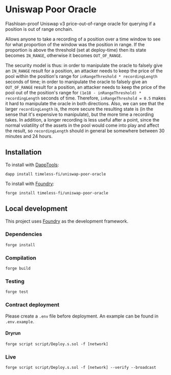 # Uniswap Poor Oracle

Flashloan-proof Uniswap v3 price-out-of-range oracle for querying if a position is out of range onchain.

Allows anyone to take a recording of a position over a time window to see for what proportion of the window
was the position in range. If the proportion is above the threshold (set at deploy-time) then its state becomes
`IN_RANGE`, otherwise it becomes `OUT_OF_RANGE`.

The security model is thus: in order to manipulate the oracle to falsely give an `IN_RANGE` result for a position, an attacker needs
to keep the price of the pool within the position's range for `inRangeThreshold * recordingLength` seconds of time;
in order to manipulate the oracle to falsely give an `OUT_OF_RANGE` result for a position, an attacker needs
to keep the price of the pool out of the position's range for `(1e18 - inRangeThreshold) * recordingLength` seconds of time. Therefore,
`inRangeThreshold = 0.5` makes it hard to manipulate the oracle in both directions. Also, we can see that the larger `recordingLength` is,
the more secure the resulting state is (in the sense that it's expensive to manipulate), but the more time a recording takes.
In addition, a longer recording is less useful after a point, since the normal volatility of the assets in the pool would come
into play and affect the result, so `recordingLength` should in general be somewhere between 30 minutes and 24 hours.

## Installation

To install with [DappTools](https://github.com/dapphub/dapptools):

```
dapp install timeless-fi/uniswap-poor-oracle
```

To install with [Foundry](https://github.com/gakonst/foundry):

```
forge install timeless-fi/uniswap-poor-oracle
```

## Local development

This project uses [Foundry](https://github.com/gakonst/foundry) as the development framework.

### Dependencies

```
forge install
```

### Compilation

```
forge build
```

### Testing

```
forge test
```

### Contract deployment

Please create a `.env` file before deployment. An example can be found in `.env.example`.

#### Dryrun

```
forge script script/Deploy.s.sol -f [network]
```

### Live

```
forge script script/Deploy.s.sol -f [network] --verify --broadcast
```
